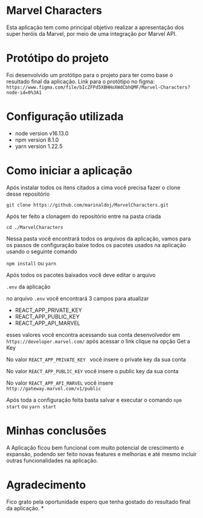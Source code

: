 # Marvel Characters

Esta aplicação tem como principal objetivo realizar a apresentação dos super heróis da Marvel, por meio de uma integração por Marvel API.

# Protótipo do projeto

Foi desenvolvido um protótipo para o projeto para ter como base o resultado final da aplicação.
Link para o protótipo no figma: 
``` https://www.figma.com/file/bIcZFPd5XBHHoXWdCbhQMF/Marvel-Characters?node-id=0%3A1 ```

# Configuração utilizada

* node version v16.13.0
* npm version 8.1.0
* yarn version 1.22.5

# Como iniciar a aplicação

Após instalar todos os itens citados a cima você precisa fazer o clone desse repositório

``` git clone https://github.com/marinaldoj/MarvelCharacters.git ```

Após ter feito a clonagem do repositório entre na pasta criada

``` cd ./MarvelCharacters ```

Nessa pasta você encontrará todos os arquivos da aplicação, vamos para os passos de configuração
baixe todos os pacotes usados na aplicação usando o seguinte comando

``` npm install ``` ou ``` yarn ```

Após todos os pacotes baixados você deve editar o arquivo

``` .env ``` da aplicação

no arquivo `.env` você encontrará 3 campos para atualizar

* REACT_APP_PRIVATE_KEY 
* REACT_APP_PUBLIC_KEY
* REACT_APP_API_MARVEL

esses valores você encontra acessando sua conta desenvolvedor em  ``` https://developer.marvel.com/ ``` após acessar o link clique na opção Get a Key 

No valor `REACT_APP_PRIVATE_KEY ` você insere o private key da sua conta

No valor `REACT_APP_PUBLIC_KEY` você insere o public key da sua conta

No valor `REACT_APP_API_MARVEL` você insere `http://gateway.marvel.com/v1/public`

Após toda a configuração feita basta salvar e executar o comando
`npm start` ou `yarn start`

# Minhas conclusões

A Aplicação ficou bem funcional com muito potencial de crescimento e expansão, podendo ser feito novas features e melhorias e até mesmo incluir outras funcionalidades na aplicação.

# Agradecimento

Fico grato pela oportunidade espero que tenha gostado do resultado final da aplicação.
*